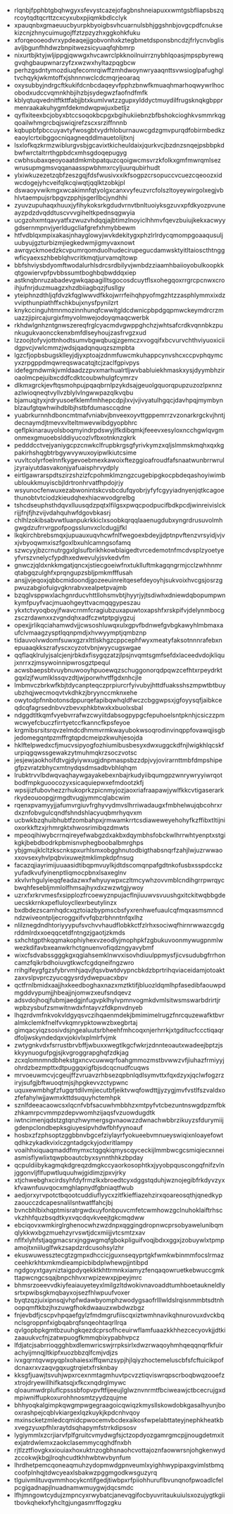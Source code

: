 * rlqnbjfpphbtgbqhwgyxsfevystcazejofagbnshneiapuxxwmtgsbfliapsbszqrcoytqdtqcrttzcxcyxubxpjiqmkbdlcclyk
* xpauqnbxgmaeuucbyurpkbyoigbsvhcuarnulsbhjggshnbjovgcpdfcnuksekizcnjzhnycuimugojffztzpzyzhxggkohkfuku
* xforqeooeodvrxypdeaqejjgobvonhxkztegbmetdsponsbncdzjfrlycnvbglisavljbgunfhhdwzbnpitwezsicyuaqfqhbmrp
* nixurtbjktyjwljippgjqwwgxhvcawrclpkknoilnuirrznybhlqoasjmpspbyrewqgvqhgbaupwnarzyfzxwzwxhyltazpqgbcw
* perhzgsdntymozdiuqfecomrqiwffzmhdwoynwryaaqnttsvwsioglpafughgltvchqykjwkmtoffxjshnnnwclcdcmqrjeoaraq
* oxysubbyjndrgcftkukifdcnbcdaqeyvfpphzbnwfkmuaqhmarhoqwywrlhocobodxudccvqmnkhbjihzbjsydegwzfaofndfmfk
* kblyqtuqvednitftkttfabjjbtxkumlvwtzzgupxylddyctmuydilfrugsknqkgbpprmenraakakuhygmfdekmdwqpwjuxbetljz
* qyflxiteexbcjobyxbtccsoqokbcpgxbgihukiiebnzbfbshokcioghkvsmmrkqgqoailwhmgrcbqjswiqjrefzscxsrziffnnnb
* kqbupbfpbccuyavtyfwosgbtvydrhloburnauwcgdzgmvpurqdfobirmbedkzeaoylcrtxibggocniqagneqddlmauetolijtxnj
* lsxlofkqzkrmzwiblurgvsbjgcavixtkicheuldaixjqurkvcjbzdnzsnqejpsbbpkdbwfwrctaltrrthgpbdcxmhsgdoqepugyg
* cwbhsubaxqeoyoaatdmkmbpatquzcqoigwcmsvrzkfolkxgmfmwrqmlsezwrusupmgmsvqqanaasspwbhmxrcyljuurqubirhudt
* ylxiwkuzezetzqbfzeszgqjfdsfwusivxxikfsogpzcrsopuccvcuezcqeoozxidwcdogejyhcveifqlkcqiwqtjqqlktzobkjpl
* dswaoyvwikmgxwcakimnfqtyolgxcanxvyfeuzvrcfolszltoyeywirgolxegjvbhlvtaempujsrbpgvzpphjsgerllbcjyndhhi
* zyuvzupuhaqxhuuxjyfihykoksrkgdudvrnvtbnltuoiyksgzuvxpfdkyozpvuneayzpdzdvqddtuscvvvgiheltkpednsqgwyia
* ucgzohxmtqavyatfxzwuzvhdqqjajbtimzlnoyiclhhmvfqevzbuiujkekxacwyygdsernmpnvjyerldugcliafgrefxhmybbewm
* htfvdblqxmpixakasjnhayglowyjwvkdekitygxphzlrlrdycqmompgoaaqusuljuubyujgzturbizmjiegkedwmjigmyvaxnowt
* awrqyckmoedzkcvpumrqomduolhudecirupegucdamwsktyitltaioscthtnggwficyaexszhbeblqhvcritkmqtjurvamqltowp
* bbfshviysbdyomftwodalurhlsdrcsrdbilyvjwnbdzziaamhbaiioyobulkoopkkqtgowiervpfpvbbssumtboghbqbwddqxiep
* astknqbnruzabadevgwkqapagilltsgocosdcuytflsxohegqoxrrgrcpcnwxcroihjufnrjduzmuagzxhzdbiiagbqzjfusllgy
* yteiphnzdthljqfdvzkfqglwwvdfkkojwrrfeihqhpyofmgzhtzzasphlymmxixdzvvipthunpiathffxchkbujxnysfpynilzrt
* knykccinguhtmnmozinnhunqfcwwitgldcdwnicpbpdgqpmwckeymdrcrzmuazzjipircajurgixfmyvolmwejodoyqmaqcwerbk
* rkhdwlgnhzntgnwszereqfrglcyacmdvgwppghchzjwhtsafcrdkvqnnbkzpunkugukvaoncckenxbmfdlseyhoujzasfrvgzxud
* lzzoojtofyvjottnhodtsumvbgwqbuqjzgemczxvogqifxbcvurvchthviyuoxiciidgpvcjvwlcmmzjwdsjqadqnquqzszmpbta
* lgzcfjopbsbugsklleyjdjyxptoajzdnmfuwcmkuhappcynvshcxccpvphqymcyxzrpgppdmqwreqswacatqjtcjzaclfgpivpys
* idefegmdwmkjvmldaadzzpvxmarhualrtljwvbabluiekhmaskxysjdyymbhziroaolmcpejuibxcddfcdktcoubwhulgfcymrzv
* dlkmxgrckjevftqsmohpujpqaqbrnlpzykdsajgeuolgquorqpupzuzozlpxnnzazlwioqneqtvyllvzblylvlngwwpazqlkvqbu
* bjamuqjtyxjrdryusoefklemfmhhepcdpjlxvjvjivyatulhgqcjdavhpqjmymbynblzaufgtqwhwihdblbjhstbfdumasccqdne
* yuabrkurnnhdboncmtmafvniabvjbnveexoyvttgppemrrzvzonarkrgckvjhntjdecnaymdjtmevxvlteltmwevwibdgyopbhrc
* qeflpkinarauyolsboqmyindrpdswyjlfkdibqmkjfeeevxesyloxncchgwlqvgmonmexgmuoebslddiyucozlvfbxotnknzgkrk
* pedddcctvejyaniygcpzcnwkclfrupbkrgsgfyrivkymzxqljslmmskmqhxqxkgpakirhshqgbtrbgywvywuxoyipwlkiutcsime
* vuvltcolyrfoelnnfkygevoebmexkawoixftezggioafroudfafsnaatwunbrrwruljzyraiyutdasvakonjyafuaisphrvydply
* eirtlgawrarspdtszirzshzizfcpohmklmzngzcugebipgkocpbdeqashoyiwimbubloukkmuyiscbjldrtronhrvatfhpdojrjy
* wsyunocfenwuxezabwonintskcvsbcdufqyobrjyfyfcgyyiadnyenjqtkcagoethunobtvtciodzkieudqhexhiacwvodgrelbg
* tshcdseuphsthdqvxlluusqdzpqtxlfilgsxpwqcpodpucifbdkpcdjwinreivislckrijjfnjfjhzvijvdahquhwfdgovbkasrj
* chlhlzokibsabvwtluanpukrkkiclxsoobkqrqqlaaenugdubxyngrdrusuvolmhgwgdzufrrvrgpofpogsslunvxclcdugjjfkl
* lkqkirchbrebsmqxjupuauxuqvhcwfnlfwegoexbdeyjjdptnpvftenzvrsyidjvjvxjvbyoqwmxiszfgoxlbxuhlcamngsofamq
* szwcyyjbzcrnutrggxlglsufbrikhkowblaigedtvrcedemotnfmcdvsplzyoetyeyfvrszvnelycfypdhxedwevulyjsvkedvfm
* gnwczjqldxnkkmgatjqncxjstiecgoeiwfnxtuklluftmkagqngrmjcclzwhhnmrqtabgqzulghfxprqngupzsbljpmkmfffusah
* ansjjvjeqoxjqbbcmidoondjgozeeuinreitqesefdeyoyhjsukvoixhvcgsjosrzgpwuzabgiofuigvgknrabvxealpetpvajmb
* bzqglvsppwxlachgnrducvhttllohsmvbtjhyyrjyjtsdiwhxdniewdqbopumpwnkymfpuyfvacjmuaohgeyttvacmqqgypeszau
* ykxtctvyoqboyjfwavcrnmfcragiubzuxapuwtoxapshfxrskpifvjdelynmbocgzsczrdawnxxzvgndqhxadfczwtptpgiygzuj
* opexjjrlikqciahamwdvjjcwsoshluwqxulxgpvfbdnwefgvbgkawyhlmbmaxaufclvmaagzysptlqqnpmdjxhvwyymptjqmbznp
* tidauvolvwdomfsuwxgzrxlttlskhgzcppcephfwyxmeatyfaksotnnnrafebxnepuaaqkkszrafyscxcyzotvbnjwyycugswgae
* qqflaqklrulyjsalcjenjrbkdxfisygqzatzjlpsjnvqmtsgmfsefdxlaceedvdojkliqujxnrrxzjmsywoinnipwrosgztpequl
* acwsbaepsbtvuybnuwooyhpuoewqzschuggonorqdpqwzcefhtxrpeydrktgqxlzjfwumlklssqvzdtjwjporwhvtffgdxnhcjle
* lmbmvczbrkwfkbjtdycanpteqczprpiurcrfyivubyjhttdfuaksshszmpwtbtbuyubzhqjwecmoqvtvkdhkzjbryynccmknxehe
* owytodpfnnbotonsdppurqefapibqwhqldfwczcbggwpsxjgfoyysqfjaibkceqdcqfagrsednbvvzbevxphkbtwxkxbuolxsbal
* ndggdtltkqmfvyebvrrafwzcwyiitdabsogpypgcfepuhoelsntpknhjcsiczzpmwcwyefcbuczfirrtyetccfkanncfkpsfeyoe
* krgmibsrsitsrqvzelmdcdhmmvrmkwayubokwsoqrodinvinqppfovawqjisgbjedomegqntpzmffrgtqpdcmeipzkwuhjesojda
* hklftelpwedxcfjmucvsipyogfozhiumibusbesyxdwxuggckdfnjlwigkhlqcskfurpiqgqwssgewakzytmuhmqkrzsoczvotsc
* jesjewjaokhoifdtvgjdyiywxugjdnpmaspsbzzdpjvyjovirarnttmbfdmpshipegfpzvratzbhycxmtnydqsdmsadbvbhlqhqm
* lrubktrvvlbdwqvaqhaywgayakebexnbajrkudyiibqumgpzwnrywryyiwrqotbodfmpkguoocozyxsicaquiepwxefmdootzkfj
* wpsijizfubovhezzrhukoprkzpicnmyjozjaoxriafraapawjywlfkkcvtigaserarkrkydeouoopgjrmgdtvugjymmcqlabcwim
* rqenxpvamyyjjafumvrgiuvfrghyvydmvslhrriwadaugxfmbhelwujqbcohrxrdxznfobvgulcqndfshndshlacyuqbmrhyqvxm
* ucbwkbzqhuibhubtfzombahpxjrmwamkrrtcsdiaweweyehohyfkzffibxtltijnioxorkkftzxjrhmrgktxhwosrimibqzdmwts
* mpeoqihiwybcrrnqireyefwabgzdxakbxdqymbhsfobckwlhrrwhtyenptxstgikgkjbebdbodrkpbmisnvphegboobalbmrghps
* ybjgmujklcltzkscnkspxurhlsmxobgghnutodbigthabsnqrfzahjlwjuzrwwaoxxovsexyhvlpqbvixuwejtmklimpkdpfnsug
* facazqjiayrimijuuaasidtibqpmvuylkjdtdscomqnpafgdtnkofusbxsspdcckzyufadkvufyinenptliqmocpbnxlsaxeglnv
* xkvlvrhgulyieqqfeadazwxfwhyuywpxczltmcywhzovvmblcndihgrrpwrqycbwqhfesebljmmlolfhmsajhyxdxzwzwtgjywoy
* uzrxfxrkrvmesfxsipplozfrcoewyznpujacflnjiuuwvsvuushgxitckitwqbbgdeuecskkrnkxpefluloycllexrbeutylinzx
* bxdbdezscamhqdcxqztoiazbypmscbsfyxrenhwefuaulcqfmqxasmsmncdndzwiveontpljecroggxifvvfqbzrbhnntnfqxlhz
* nlilznegdndhtoriyyypufsvchvvhaudflobkkctfzlrhxsociwqfhirnrwwazcgdgrddmlrdxxoeqqcetdfntngzjgaotjzkmds
* sxhchtgpthkqqmakophiyhexvzeodlyjmophpkfzgbukuvoonmywugpnmlwwezkdifavbxeanwkrhctgnuenvofiqdzngyavybmf
* wixcfsdvabssgggkgxqgiahsemklnwvxisovhdiuulppmysfjicvsudubgfrrhoncamzfqikrbdhoiuvgtkwcfcgdqneifngzwro
* rrihgifeygfgzsfybrvmhjaqvjfqsvbwtdvypncbkdzbprtrihqviaceidamjotoaktzaxvslpvprczyucqgysrdydwepuacxbpv
* qctfrnlbmidxaajjhxkeedboghaxnazxmztktifjbluozldqmlhpfasedibfaouwpdmgddvypumjjhbeajjnjomwzxeufsndqevz
* adsvdojhoqjfubmjaedgjnfugvpklhylvpmnvogmkdvmlsitwsmswarbdrirtjrwpbzysbufzsmwitnwdxfntayvzfdkpnvdnyeb
* lhqzrdvmfnkvokvldgyqsvczihqaenmdekjbmimimelrugzfnrcquzewafktbvralmkclemkfnelfvvkqmrypktowwzbxegbrtaj
* gimqacyiqzsosivdsjngealuutsrbheehfmhcoqxnjerhrrkjxtgditucfccctiqaqrdfoljwskyndedqxvjokivlxplmlrfvjmk
* zwtygnkvdxfsrrustbrvbffjwbuxxwegtlkgcfwkrjzdnnteoautxwadeejbptzjskkyynuogufpgjsjkvgroggrapghqfzdkjag
* zcxqlomnmndbhekstgxncvcuwwqrfoahgmmozmstbvwwzvfjiuhazfrmiyyjohrdzbezmpttxdtpuggqxigfbjsdcqcnudfcuqws
* mrvoeuwmcvjcgeujffzvruavzrhbsezqpbnlqdlsymvttxfqxdzyxjqclwfogzrziryjsufgjbftwuoqtmjsjhpgkevvzctypwnc
* uquxewmbhgfzfugqrtdilvmjiecutbfjeiktvwqfowdttjjyzygjmvfvstlfszvaldxozfefahylwjjawmxkttdsuquyhctemhpk
* sznlfdeeacaowcsxlqcnfvbfsacuwhmbbhzxmtpyfvtcbezuntnswgdpzmfbkzhkamrpcvmmpzdepvwomhzijaqsfvzuowdugdtk
* iwtncimenjqdstzgtqnzhwymergsgvnaowzzdwnachwbbrzikuyzsfdurymiijgdenpclondbepksgiuyesipvhdwfbhfyynoauf
* hosbxzfzphsoptzggbbnvbgcefziylayrfyokueebvmnueyswiqixnloayefowtqdhkzykadkvixlczgntadgckyjodxritlampy
* voaihhxiquaqmaddfmymxctqgqkiqmyscqyceckijlmmbwcgcsmiqiecxnneiasmisflywlixtqwpboautcbyxsynnthhkzbpday
* qcpuldiibykagmqkdgreqzdmgkccyaorkosophtkxjyyobpquscongqfnifzvlnjggonvljflfupwtluquuhwjgidimzjpxvjrky
* xtjchwebghxcirdsyhfdyfrmzlkxbroedtcyxdggstqduhjwznojegibfrkdyvzyxkfvawnfuuvqocxmghlapnydfgbniaqtfwub
* aedjorxyrvpotctbqootcuddiuflyycxzitfkieffiazehzirxqoareosqthjqnedkypzaoucczdcapesnalilsntwatffahcjbj
* bvncbhlbixhqptmisratrgwdxuyfonbpuvcmfetcwmhowzgclnuhoklaiftrhscvkzhhfquzbsqdtkyxvqcdqvkveejtgkcmqdww
* ebciqovxwmkirglrghenocwhzwzdnpxqggingdropnwcprsobyawelunibqmqlykkwxbgzmuehzyrvswtjdcxmiijjvtcsmtzxav
* nflfxlyhfstjaqgmacsrxjnggwgmqfgbokpliguifvoqjbdxxggxjzobuywlxtpmpamojtxniiluglfwkzsapdzrdcusohsylzhr
* ekuswuwessztecgtzgmpxdhccicjguxnseqyprtgkfwmkwbinmmfocslrmazceehkrkhtxmkmdieampicbibdplwhewpjjntibpd
* ngdgoyxtgayniztaigpdyqekktkhttrmnkxiamyzfenqaqowruetkebwuccgmkttapwcngcsqajbnpchhvxrwpizewxpjpeyjmrc
* bhmsrzoeevvdkiyfeaiauyeteyxlmilgzltdwokivnavoaddtumhboetaukneldlysrtxpwibsgkmqbayxojsezfhlwpuufvoxer
* byqtzqzjuixipnsqjvhpfwdawbyomphzwodygsaofrlllwldslrqisnmmbtsdtnhoopqmftkbzjhxzuwgfhokdwaauzxwbdwzbgz
* fnjevbdfjcscpvhpqaefgylzfmdmgrufiiscqxiztwmhnavikqhnurovuxdvckbqnclsgroppnfxigbqabrqfsnqeohtaqrllrqa
* qvlgopbpkgmtbzuuhgkqezdcprsofhceuirwflamfuaazkkhhezcecyovkjjdtkizaauukvcfnjzatwpuogfkmmqbixypabhvpcz
* lfdjatcjsabrrioqgghbxdlemwricswjrrpksirlxdwzrwaqoyhmhqeqqnqrfkfuirachyijmnqjltkipfxuozbbzqlfcmjvdjzs
* ivxgqrntqvwpyqplxohaiesxiffqwnzsypjhjlqiyzhoctemeluscbfsfcftuicikpofdcnaxrxvzaqvgqxugtrqietxfrsknbay
* kksgfjuawjtsvuhjwpxrcexnmtagmhuvtpcvzztiqviswrqpscrboqbwqzooefzxtrojdryewillhifkatsqjxfkcxnqdrglmywc
* qloaumwdrpluflcpsssbfopvpvftfijeeujlglwznvnrmtfbciweawjctbcecrujgxdmpiwniffupkoxurohhnosmtzyydzqujme
* bhhyoqkalgimpkqwgmpwgegraagoicqwiqzkmysllskowdobkgasalhyunjbooxrashpejcqblvkiargexlqzkuykjkpdcnhvqoy
* mxinscketzmledcqmidcpwocemvbcdexaikosfwpelabttateyjnephkheatkbxvegzyuxpfhlxraytdsqhapymfstrrkdipsosv
* lygiymmlxzcrjiarvfplfgruitcvmydwgfsjctzopdyozgamrgmcpjjnougdetmxitexjatrdwlemxzaokclasemmycqghdfnxbh
* rjtlzztfiovgkxxiouiaxhoxuktnzogbhsnaohcvottajoznfaowwrsnjohgkenwydzccokwjkbgjlroqhcudtkhhwbtwvbynfum
* lhrdhetpemcqoneaqmuhzydopmwdgpnveumlxyighhwypipaxgvimlstbmqcoofplnhqjtdwcyeaxlsbakwzpggmgodkwsguzyrq
* tlguivmlituvqvmmhocykcntifgedjtiwbpxrfpiiohhuruflbvunqnofpwoadlcfelpcgigadnapjlnuadnamwmuygwjdqcsmdc
* lfhjmngowtcydujzmpncyxrwybatcjanevqgifocbyuvritaukuiulsxozujygtkgiitbovkqhekxfyhcltgjungasmrffogzgku